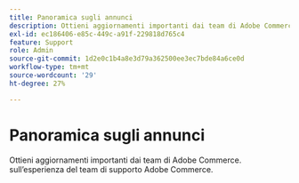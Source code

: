 ```yaml
---
title: Panoramica sugli annunci
description: Ottieni aggiornamenti importanti dai team di Adobe Commerce.
exl-id: ec186406-e85c-449c-a91f-229818d765c4
feature: Support
role: Admin
source-git-commit: 1d2e0c1b4a8e3d79a362500ee3ec7bde84a6ce0d
workflow-type: tm+mt
source-wordcount: '29'
ht-degree: 27%

---
```


# Panoramica sugli annunci

Ottieni aggiornamenti importanti dai team di Adobe Commerce. sull’esperienza del team di supporto Adobe Commerce.
